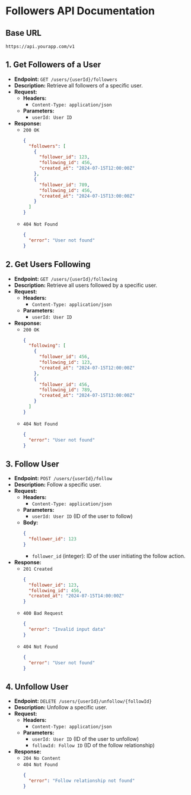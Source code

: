 # Followers API Documentation

## Base URL

`https://api.yourapp.com/v1`

## 1. Get Followers of a User

- **Endpoint:** `GET /users/{userId}/followers`
- **Description:** Retrieve all followers of a specific user.
- **Request:**
  - **Headers:**
    - `Content-Type: application/json`
  - **Parameters:**
    - `userId: User ID`
- **Response:**
  - `200 OK`
    ```json
    {
      "followers": [
        {
          "follower_id": 123,
          "following_id": 456,
          "created_at": "2024-07-15T12:00:00Z"
        },
        {
          "follower_id": 789,
          "following_id": 456,
          "created_at": "2024-07-15T13:00:00Z"
        }
      ]
    }
    ```
  - `404 Not Found`
    ```json
    {
      "error": "User not found"
    }
    ```

## 2. Get Users Following

- **Endpoint:** `GET /users/{userId}/following`
- **Description:** Retrieve all users followed by a specific user.
- **Request:**
  - **Headers:**
    - `Content-Type: application/json`
  - **Parameters:**
    - `userId: User ID`
- **Response:**
  - `200 OK`
    ```json
    {
      "following": [
        {
          "follower_id": 456,
          "following_id": 123,
          "created_at": "2024-07-15T12:00:00Z"
        },
        {
          "follower_id": 456,
          "following_id": 789,
          "created_at": "2024-07-15T13:00:00Z"
        }
      ]
    }
    ```
  - `404 Not Found`
    ```json
    {
      "error": "User not found"
    }
    ```

## 3. Follow User

- **Endpoint:** `POST /users/{userId}/follow`
- **Description:** Follow a specific user.
- **Request:**
  - **Headers:**
    - `Content-Type: application/json`
  - **Parameters:**
    - `userId: User ID` (ID of the user to follow)
  - **Body:**
    ```json
    {
      "follower_id": 123
    }
    ```
    - `follower_id` (integer): ID of the user initiating the follow action.
- **Response:**
  - `201 Created`
    ```json
    {
      "follower_id": 123,
      "following_id": 456,
      "created_at": "2024-07-15T14:00:00Z"
    }
    ```
  - `400 Bad Request`
    ```json
    {
      "error": "Invalid input data"
    }
    ```
  - `404 Not Found`
    ```json
    {
      "error": "User not found"
    }
    ```

## 4. Unfollow User

- **Endpoint:** `DELETE /users/{userId}/unfollow/{followId}`
- **Description:** Unfollow a specific user.
- **Request:**
  - **Headers:**
    - `Content-Type: application/json`
  - **Parameters:**
    - `userId: User ID` (ID of the user to unfollow)
    - `followId: Follow ID` (ID of the follow relationship)
- **Response:**
  - `204 No Content`
  - `404 Not Found`
    ```json
    {
      "error": "Follow relationship not found"
    }
    ```
